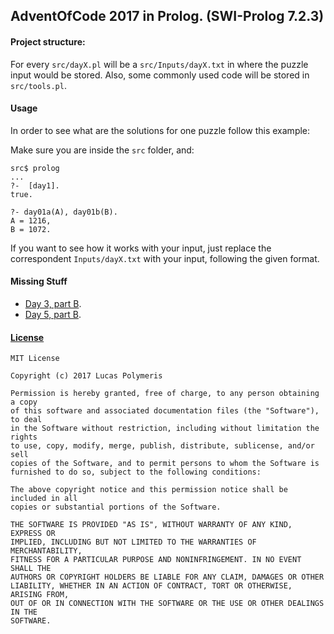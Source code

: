 ## AdventOfCode 2017 in Prolog. (SWI-Prolog 7.2.3)

#### Project structure:
For every ```src/dayX.pl``` will be a ```src/Inputs/dayX.txt``` in where the
puzzle input would be stored. Also, some commonly
used code will be stored in ```src/tools.pl```.

#### Usage
In order to see what are the solutions for one puzzle follow this example:

Make sure you are inside the ```src``` folder, and:

``` text
src$ prolog
...
?-  [day1].
true.

?- day01a(A), day01b(B).
A = 1216,
B = 1072.
```

If you want to see how it works with your input, just replace the
correspondent ```Inputs/dayX.txt``` with your input, following the given format.

#### Missing Stuff
-   [Day 3, part B](https://github.com/Average-user/adventofcode-pl-2017/blob/master/src/day3.pl).
-   [Day 5, part B](https://github.com/Average-user/adventofcode-pl-2017/blob/master/src/day5.pl).

#### [License](https://github.com/Average-user/adventofcode-pl-2017/blob/master/LICENSE)
``` text
MIT License

Copyright (c) 2017 Lucas Polymeris

Permission is hereby granted, free of charge, to any person obtaining a copy
of this software and associated documentation files (the "Software"), to deal
in the Software without restriction, including without limitation the rights
to use, copy, modify, merge, publish, distribute, sublicense, and/or sell
copies of the Software, and to permit persons to whom the Software is
furnished to do so, subject to the following conditions:

The above copyright notice and this permission notice shall be included in all
copies or substantial portions of the Software.

THE SOFTWARE IS PROVIDED "AS IS", WITHOUT WARRANTY OF ANY KIND, EXPRESS OR
IMPLIED, INCLUDING BUT NOT LIMITED TO THE WARRANTIES OF MERCHANTABILITY,
FITNESS FOR A PARTICULAR PURPOSE AND NONINFRINGEMENT. IN NO EVENT SHALL THE
AUTHORS OR COPYRIGHT HOLDERS BE LIABLE FOR ANY CLAIM, DAMAGES OR OTHER
LIABILITY, WHETHER IN AN ACTION OF CONTRACT, TORT OR OTHERWISE, ARISING FROM,
OUT OF OR IN CONNECTION WITH THE SOFTWARE OR THE USE OR OTHER DEALINGS IN THE
SOFTWARE.
```
